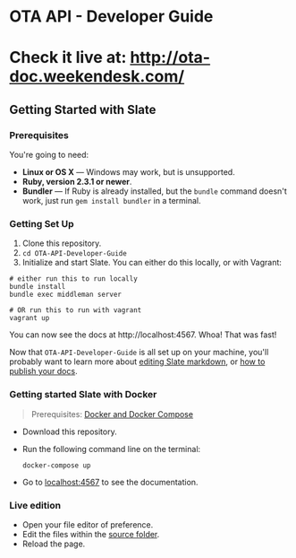 # OTA API - Developer Guide

# Check it live at: http://ota-doc.weekendesk.com/

## Getting Started with Slate

### Prerequisites

You're going to need:

 - **Linux or OS X** — Windows may work, but is unsupported.
 - **Ruby, version 2.3.1 or newer**.
 - **Bundler** — If Ruby is already installed, but the `bundle` command doesn't work, just run `gem install bundler` in a terminal.

### Getting Set Up

1. Clone this repository.
2. `cd OTA-API-Developer-Guide`
3. Initialize and start Slate. You can either do this locally, or with Vagrant:

```shell
# either run this to run locally
bundle install
bundle exec middleman server

# OR run this to run with vagrant
vagrant up
```

You can now see the docs at http://localhost:4567. Whoa! That was fast!

Now that `OTA-API-Developer-Guide` is all set up on your machine, you'll probably want to learn more about [editing Slate markdown](https://github.com/lord/slate/wiki/Markdown-Syntax), or [how to publish your docs](https://github.com/lord/slate/wiki/Deploying-Slate).

### Getting started Slate with Docker

> Prerequisites: [Docker and Docker Compose](https://docs.docker.com/engine/installation/)

- Download this repository.
- Run the following command line on the terminal:

      docker-compose up

- Go to [localhost:4567](http://localhost:4567) to see the documentation.

### Live edition

- Open your file editor of preference.
- Edit the files within the [source folder](./source).
- Reload the page.
